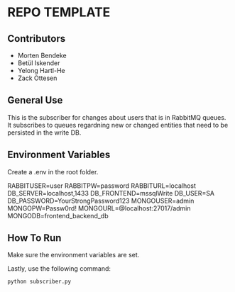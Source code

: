 # REPO TEMPLATE

## Contributors

- Morten Bendeke
- Betül Iskender
- Yelong Hartl-He
- Zack Ottesen

## General Use

This is the subscriber for changes about users that is in RabbitMQ queues.<br>
It subscribes to queues regardning new or changed entities that need to be persisted in the write DB.<br>

## Environment Variables

Create a .env in the root folder.

RABBITUSER=user
RABBITPW=password
RABBITURL=localhost
DB_SERVER=localhost,1433
DB_FRONTEND=mssqlWrite
DB_USER=SA
DB_PASSWORD=YourStrongPassword123
MONGOUSER=admin
MONGOPW=Passw0rd!
MONGOURL=@localhost:27017/admin
MONGODB=frontend_backend_db

## How To Run

Make sure the environment variables are set.<br>

Lastly, use the following command:

```bash
python subscriber.py
```

